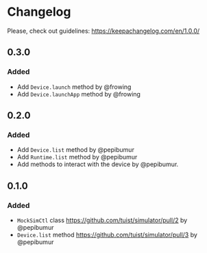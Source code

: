 # Changelog

Please, check out guidelines: https://keepachangelog.com/en/1.0.0/

## 0.3.0

### Added

- Add `Device.launch` method by @frowing
- Add `Device.launchApp` method by @frowing

## 0.2.0

### Added

- Add `Device.list` method by @pepibumur
- Add `Runtime.list` method by @pepibumur
- Add methods to interact with the device by @pepibumur.

## 0.1.0

### Added

- `MockSimCtl` class https://github.com/tuist/simulator/pull/2 by @pepibumur
- `Device.list` method https://github.com/tuist/simulator/pull/3 by @pepibumur
